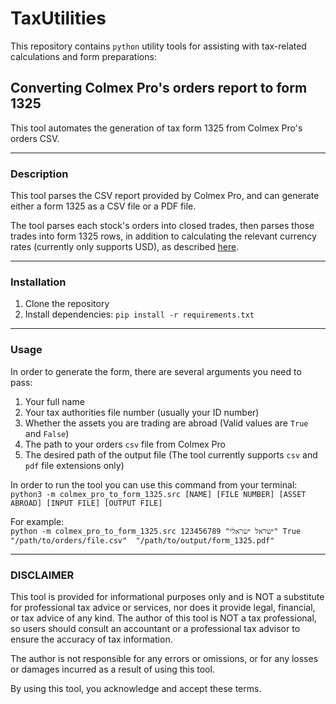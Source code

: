 # TaxUtilities
 
This repository contains `python` utility tools for assisting with tax-related calculations and form preparations:

## Converting Colmex Pro's orders report to form 1325
This tool automates the generation of tax form 1325 from Colmex Pro's orders CSV.

---

### Description
This tool parses the CSV report provided by Colmex Pro, and can generate either a form 1325 as a CSV file or a PDF file.

The tool parses each stock's orders into closed trades, then parses those trades into form 1325 rows, in addition to 
calculating the relevant currency rates (currently only supports USD), as described 
[here](https://fintranslator.com/israel-tax-return-example-2019/).

---

### Installation
1. Clone the repository
2. Install dependencies: `pip install -r requirements.txt`

---

### Usage
In order to generate the form, there are several arguments you need to pass:
1. Your full name
2. Your tax authorities file number (usually your ID number)
3. Whether the assets you are trading are abroad (Valid values are `True` and `False`)
4. The path to your orders `csv` file from Colmex Pro 
5. The desired path of the output file (The tool currently supports `csv` and `pdf` file extensions only)

In order to run the tool you can use this command from your terminal: \
`python3 -m colmex_pro_to_form_1325.src [NAME] [FILE NUMBER] [ASSET ABROAD] [INPUT FILE] [OUTPUT FILE]`

For example: \
`python -m colmex_pro_to_form_1325.src 123456789 "ישראל ישראלי" True "/path/to/orders/file.csv" 
"/path/to/output/form_1325.pdf"`

---

### DISCLAIMER
This tool is provided for informational purposes only and is NOT a substitute for professional tax advice or services, 
nor does it provide legal, financial, or tax advice of any kind. 
The author of this tool is NOT a tax professional, so users should consult an accountant or a professional tax advisor 
to ensure the accuracy of tax information.

The author is not responsible for any errors or omissions, or for any losses or damages incurred as a result of using 
this tool.

By using this tool, you acknowledge and accept these terms.